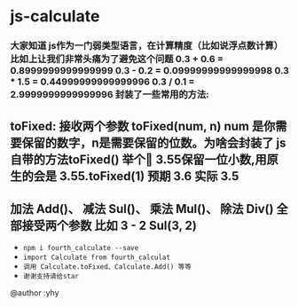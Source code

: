 # js-calculate

### 大家知道 js作为一门弱类型语言，在计算精度（比如说浮点数计算）比如上让我们非常头痛为了避免这个问题 0.3 + 0.6 = 0.8999999999999999 0.3 - 0.2 = 0.09999999999999998 0.3 * 1.5 = 0.44999999999999996 0.3 / 0.1 = 2.9999999999999996 封装了一些常用的方法: 
## toFixed: 接收两个参数 toFixed(num, n) num 是你需要保留的数字，n是需要保留的位数。为啥会封装了 js自带的方法toFixed() 举个🌰 3.55保留一位小数,用原生的会是 3.55.toFixed(1) 预期 3.6 实际 3.5
## 加法 Add()、 减法 Sul()、 乘法 Mul()、 除法 Div() 全部接受两个参数 比如 3 - 2 Sul(3, 2)

* `npm i fourth_calculate --save `
* `import Calculate from fourth_calculat`
* `调用 Calculate.toFixed、Calculate.Add() 等等`
* `谢谢支持请给star`  

@author :yhy
